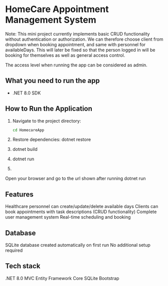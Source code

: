 # HomeCare Appointment Management System

Note: This mini project currently implements basic CRUD functionality without authentication or authorization. We can therefore choose client from dropdown when booking appointment, and same with personnel for availableDays. This will later be fixed so that the person logged in will be booking for themselves as well as general access control.

The access level when running the app can be considered as admin.

## What you need to run the app
- .NET 8.0 SDK

## How to Run the Application

1. Navigate to the project directory:
   ```bash
   cd HomecareApp

2. Restore dependencies:
   dotnet restore

3. dotnet build
4. dotnet run
5. 
Open your browser and go to the url shown after running dotnet run

## Features
Healthcare personnel can create/update/delete available days
Clients can book appointments with task descriptions (CRUD functionality)
Complete user management system
Real-time scheduling and booking

## Database
SQLite database created automatically on first run
No additional setup required

## Tech stack
.NET 8.0 MVC
Entity Framework Core
SQLite
Bootstrap



  
